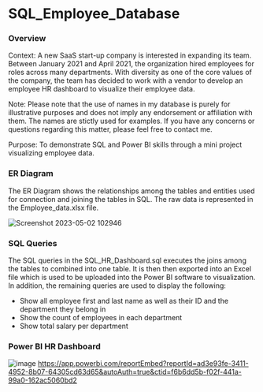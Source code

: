 # SQL_Employee_Database
### Overview
Context: A new SaaS start-up company is interested in expanding its team. Between January 2021 and April 2021, the organization hired employees for roles across many departments.  With diversity as one of the core values of the company, the team has decided to work with a vendor to develop an employee HR dashboard to visualize their employee data. 

Note: Please note that the use of names in my database is purely for illustrative purposes and does not imply any endorsement or affiliation with them. The names are stictly used for examples. If you have any concerns or questions regarding this matter, please feel free to contact me.

Purpose: To demonstrate SQL and Power BI skills through a mini project visualizing employee data. 

### ER Diagram 
The ER Diagram shows the relationships among the tables and entities used for connection and joining the tables in SQL. The raw data is represented in the Employee_data.xlsx file. 

![Screenshot 2023-05-02 102946](https://user-images.githubusercontent.com/123119481/235740535-2206ff70-b3ec-417b-9ec8-f6e391267f6a.png)


### SQL Queries
The SQL queries in the SQL_HR_Dashboard.sql executes the joins among the tables to combined into one table. It is then then exported into an Excel file which is used to be uploaded into the Power BI software to visualization. In addition, the remaining queries are used to display the following: 
- Show all employee first and last name as well as their ID and the department they belong in
- Show the count of employees in each department
- Show total salary per department



### Power BI HR Dashboard
![image](https://user-images.githubusercontent.com/123119481/236906933-06a91662-5e80-44b4-8071-1b95c1171fe2.png)
https://app.powerbi.com/reportEmbed?reportId=ad3e93fe-3411-4952-8b07-64305cd63d65&autoAuth=true&ctid=f6b6dd5b-f02f-441a-99a0-162ac5060bd2
